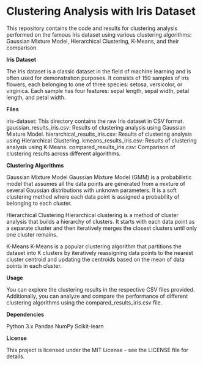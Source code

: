 # Clustering Analysis with Iris Dataset
This repository contains the code and results for clustering analysis performed on the famous Iris dataset using various clustering algorithms: Gaussian Mixture Model, Hierarchical Clustering, K-Means, and their comparison.

**Iris Dataset**

The Iris dataset is a classic dataset in the field of machine learning and is often used for demonstration purposes. It consists of 150 samples of iris flowers, each belonging to one of three species: setosa, versicolor, or virginica. Each sample has four features: sepal length, sepal width, petal length, and petal width.

**Files**

iris-dataset: This directory contains the raw Iris dataset in CSV format.
gaussian_results_iris.csv: Results of clustering analysis using Gaussian Mixture Model.
hierarchical_results_iris.csv: Results of clustering analysis using Hierarchical Clustering.
kmeans_results_iris.csv: Results of clustering analysis using K-Means.
compared_results_iris.csv: Comparison of clustering results across different algorithms.

**Clustering Algorithms**

Gaussian Mixture Model
Gaussian Mixture Model (GMM) is a probabilistic model that assumes all the data points are generated from a mixture of several Gaussian distributions with unknown parameters. It is a soft clustering method where each data point is assigned a probability of belonging to each cluster.

Hierarchical Clustering
Hierarchical clustering is a method of cluster analysis that builds a hierarchy of clusters. It starts with each data point as a separate cluster and then iteratively merges the closest clusters until only one cluster remains.

K-Means
K-Means is a popular clustering algorithm that partitions the dataset into K clusters by iteratively reassigning data points to the nearest cluster centroid and updating the centroids based on the mean of data points in each cluster.

**Usage**

You can explore the clustering results in the respective CSV files provided. Additionally, you can analyze and compare the performance of different clustering algorithms using the compared_results_iris.csv file.

**Dependencies**

Python 3.x
Pandas
NumPy
Scikit-learn

**License**

This project is licensed under the MIT License - see the LICENSE file for details.
